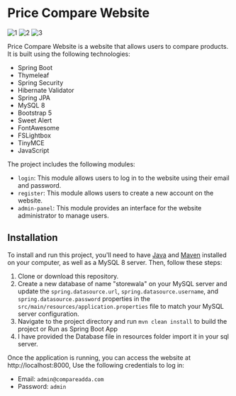 # Price Compare Website

![1](https://github.com/nitish39/priceCompare/assets/21340405/c48d4804-bc4b-44f1-b6b2-00358f1b8e6d)
![2](https://github.com/nitish39/priceCompare/assets/21340405/16b4f2fc-f282-453c-97f0-d2daae9543ca)
![3](https://github.com/nitish39/priceCompare/assets/21340405/47639f73-ed0f-4b61-97a1-9d74d81e3e63)


Price Compare Website is a website that allows users to compare products. It is built using the following technologies:

- Spring Boot
- Thymeleaf
- Spring Security
- Hibernate Validator
- Spring JPA
- MySQL 8
- Bootstrap 5
- Sweet Alert
- FontAwesome
- FSLightbox
- TinyMCE
- JavaScript

The project includes the following modules:

- `login`: This module allows users to log in to the website using their email and password.
- `register`: This module allows users to create a new account on the website.
- `admin-panel`: This module provides an interface for the website administrator to manage users.

## Installation

To install and run this project, you'll need to have [Java](https://www.java.com) and [Maven](https://maven.apache.org) installed on your computer, as well as a MySQL 8 server. Then, follow these steps:

1. Clone or download this repository.
2. Create a new database of name "storewala" on your MySQL server and update the `spring.datasource.url`, `spring.datasource.username`, and `spring.datasource.password` properties in the `src/main/resources/application.properties` file to match your MySQL server configuration.
3. Navigate to the project directory and run `mvn clean install` to build the project or Run as Spring Boot App
4. I have provided the Database file in resources folder import it in your sql server.


Once the application is running, you can access the website at http://localhost:8000, Use the following credentials to log in:

- Email: `admin@compareadda.com`
- Password: `admin`
